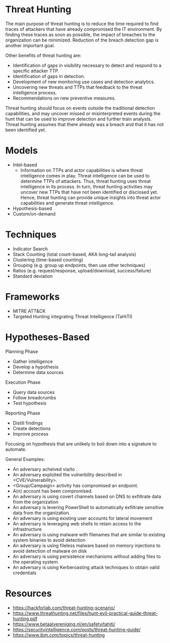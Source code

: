 
# Threat Hunting
The main purpose of threat hunting is to reduce the time required to find traces of attackers that  have  already  compromised  the  IT  environment.  By  finding  these  traces  as  soon  as 
possible, the impact of breaches to the organization can be minimized. Reduction of the breach detection gap is another important goal.

Other benefits of threat hunting are: 
- Identification of gaps in visibility necessary to detect and respond to a specific attacker TTP. 
- Identification of gaps in detection. 
- Development of new monitoring use cases and detection analytics. 
- Uncovering new threats and TTPs that feedback to the threat intelligence process. 
- Recommendations on new preventive measures.

Threat hunting should focus on events outside the traditional detection capabilities, and may uncover missed or misinterpreted events during the hunt that can be used to improve detection and further train analysts. Threat hunting assumes that there already was a breach and that it has not been identified yet.

# Models
- Intel-based
  - Information on TTPs and actor capabilities is where threat intelligence comes in play. Threat intelligence can be used to determine TTPs of attackers. Thus, threat hunting uses threat intelligence in its process. In turn, threat hunting activities may uncover new TTPs that have not been identified or disclosed yet. Hence, threat hunting can provide unique insights into threat actor capabilities and generate threat intelligence.
- Hypothesis-based
- Custom/on-demand

# Techniques
- Indicator Search
- Stack Counting (total count-based, AKA long-tail analysis)
- Clustering (time-based counting)
- Grouping (e.g. group up endpoints, then use other techniques)
- Ratios (e.g. request/response, upload/download, success/failure)
- Standard deviation
  
# Frameworks
- MITRE ATT&CK
- Targeted Hunting integrating Threat Intelligence (TaHiTI)


# Hypotheses-Based
Planning Phase
- Gather intelligence
-	Develop a hypothesis
-	Determine data sources

Execution Phase
-	Query data sources
-	Follow breadcrumbs
-	Test hypothesis

Reporting Phase
-	Distill findings
-	Create detections
-	Improve process

Focusing on hypothesis that are unlikely to boil down into a signature to automate.

General Examples:
- An adversary acheived <tactic> via/to <technique>.
- An adversary exploited the vulnerbility described in <CVE/Vulnerability>.
- <Group/Campaign> activity has compromised an endpoint.
- A(n) <Type> account has been compromised.
- An adversary is using covert channels based on DNS to exfiltrate data from the organization
- An adversary is levering PowerShell to automatically exfiltrate sensitive data from the organization.
- An adversary is using existing user accounts for lateral movement
- An adversary is leveraging web shells to retain access to the infrastructure
- An adversary is using malware with filenames that are similar to existing system binaries to avoid detection
- An adversary is using fileless malware based on memory injections to avoid detection of malware on disk
- An adversary is using persistence mechanisms without adding files to the operating system.
- An adversary is using Kerberoasting attack techniques to obtain valid credentials




# Resources
- https://hackforlab.com/threat-hunting-scenario/
- https://www.threathunting.net/files/hunt-evil-practical-guide-threat-hunting.pdf
- https://www.betaalvereniging.nl/en/safety/tahiti/
- https://securityintelligence.com/posts/threat-hunting-guide/
- https://www.ibm.com/topics/threat-hunting
